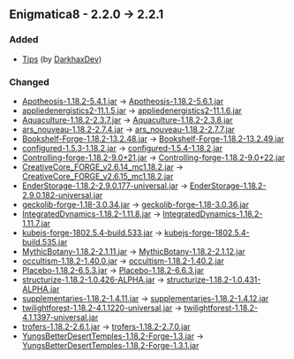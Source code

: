 ## Enigmatica8 - 2.2.0 -> 2.2.1

### Added

  * [Tips](https://www.curseforge.com/minecraft/mc-mods/tips) (by [DarkhaxDev](https://www.curseforge.com/members/DarkhaxDev/projects))

### Changed

  * [Apotheosis-1.18.2-5.4.1.jar](https://www.curseforge.com/minecraft/mc-mods/apotheosis/files/3941629) -> [Apotheosis-1.18.2-5.6.1.jar](https://www.curseforge.com/minecraft/mc-mods/apotheosis/files/3950762)
  * [appliedenergistics2-11.1.5.jar](https://www.curseforge.com/minecraft/mc-mods/applied-energistics-2/files/3911833) -> [appliedenergistics2-11.1.6.jar](https://www.curseforge.com/minecraft/mc-mods/applied-energistics-2/files/3944783)
  * [Aquaculture-1.18.2-2.3.7.jar](https://www.curseforge.com/minecraft/mc-mods/aquaculture/files/3844973) -> [Aquaculture-1.18.2-2.3.8.jar](https://www.curseforge.com/minecraft/mc-mods/aquaculture/files/3948611)
  * [ars_nouveau-1.18.2-2.7.4.jar](https://www.curseforge.com/minecraft/mc-mods/ars-nouveau/files/3937954) -> [ars_nouveau-1.18.2-2.7.7.jar](https://www.curseforge.com/minecraft/mc-mods/ars-nouveau/files/3950802)
  * [Bookshelf-Forge-1.18.2-13.2.48.jar](https://www.curseforge.com/minecraft/mc-mods/bookshelf/files/3916521) -> [Bookshelf-Forge-1.18.2-13.2.49.jar](https://www.curseforge.com/minecraft/mc-mods/bookshelf/files/3950959)
  * [configured-1.5.3-1.18.2.jar](https://www.curseforge.com/minecraft/mc-mods/configured/files/3721946) -> [configured-1.5.4-1.18.2.jar](https://www.curseforge.com/minecraft/mc-mods/configured/files/3946495)
  * [Controlling-forge-1.18.2-9.0+21.jar](https://www.curseforge.com/minecraft/mc-mods/controlling/files/3860454) -> [Controlling-forge-1.18.2-9.0+22.jar](https://www.curseforge.com/minecraft/mc-mods/controlling/files/3950209)
  * [CreativeCore_FORGE_v2.6.14_mc1.18.2.jar](https://www.curseforge.com/minecraft/mc-mods/creativecore/files/3943206) -> [CreativeCore_FORGE_v2.6.15_mc1.18.2.jar](https://www.curseforge.com/minecraft/mc-mods/creativecore/files/3948720)
  * [EnderStorage-1.18.2-2.9.0.177-universal.jar](https://www.curseforge.com/minecraft/mc-mods/ender-storage-1-8/files/3805611) -> [EnderStorage-1.18.2-2.9.0.182-universal.jar](https://www.curseforge.com/minecraft/mc-mods/ender-storage-1-8/files/3951068)
  * [geckolib-forge-1.18-3.0.34.jar](https://www.curseforge.com/minecraft/mc-mods/geckolib/files/3930007) -> [geckolib-forge-1.18-3.0.36.jar](https://www.curseforge.com/minecraft/mc-mods/geckolib/files/3950251)
  * [IntegratedDynamics-1.18.2-1.11.8.jar](https://www.curseforge.com/minecraft/mc-mods/integrated-dynamics/files/3928077) -> [IntegratedDynamics-1.18.2-1.11.7.jar](https://www.curseforge.com/minecraft/mc-mods/integrated-dynamics/files/3900735)
  * [kubejs-forge-1802.5.4-build.533.jar](https://www.curseforge.com/minecraft/mc-mods/kubejs/files/3912694) -> [kubejs-forge-1802.5.4-build.535.jar](https://www.curseforge.com/minecraft/mc-mods/kubejs/files/3946220)
  * [MythicBotany-1.18.2-2.1.11.jar](https://www.curseforge.com/minecraft/mc-mods/mythicbotany/files/3892391) -> [MythicBotany-1.18.2-2.1.12.jar](https://www.curseforge.com/minecraft/mc-mods/mythicbotany/files/3947099)
  * [occultism-1.18.2-1.40.0.jar](https://www.curseforge.com/minecraft/mc-mods/occultism/files/3935502) -> [occultism-1.18.2-1.40.2.jar](https://www.curseforge.com/minecraft/mc-mods/occultism/files/3945340)
  * [Placebo-1.18.2-6.5.3.jar](https://www.curseforge.com/minecraft/mc-mods/placebo/files/3940222) -> [Placebo-1.18.2-6.6.3.jar](https://www.curseforge.com/minecraft/mc-mods/placebo/files/3950736)
  * [structurize-1.18.2-1.0.426-ALPHA.jar](https://www.curseforge.com/minecraft/mc-mods/structurize/files/3929309) -> [structurize-1.18.2-1.0.431-ALPHA.jar](https://www.curseforge.com/minecraft/mc-mods/structurize/files/3946562)
  * [supplementaries-1.18.2-1.4.11.jar](https://www.curseforge.com/minecraft/mc-mods/supplementaries/files/3942420) -> [supplementaries-1.18.2-1.4.12.jar](https://www.curseforge.com/minecraft/mc-mods/supplementaries/files/3947959)
  * [twilightforest-1.18.2-4.1.1220-universal.jar](https://www.curseforge.com/minecraft/mc-mods/the-twilight-forest/files/3901400) -> [twilightforest-1.18.2-4.1.1397-universal.jar](https://www.curseforge.com/minecraft/mc-mods/the-twilight-forest/files/3952837)
  * [trofers-1.18.2-2.6.1.jar](https://www.curseforge.com/minecraft/mc-mods/trofers/files/3704022) -> [trofers-1.18.2-2.7.0.jar](https://www.curseforge.com/minecraft/mc-mods/trofers/files/3946983)
  * [YungsBetterDesertTemples-1.18.2-Forge-1.3.jar](https://www.curseforge.com/minecraft/mc-mods/yungs-better-desert-temples/files/3895967) -> [YungsBetterDesertTemples-1.18.2-Forge-1.3.1.jar](https://www.curseforge.com/minecraft/mc-mods/yungs-better-desert-temples/files/3950598)

